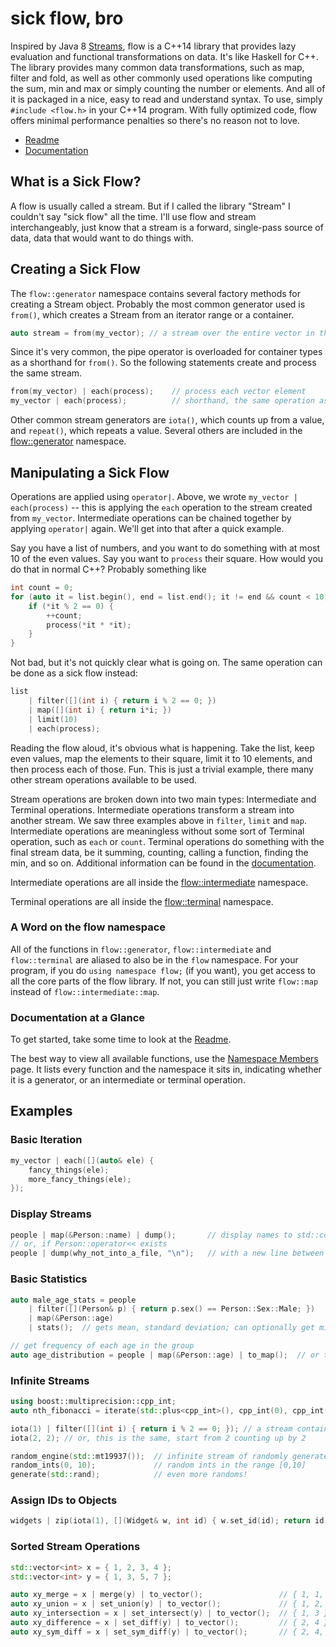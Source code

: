 
sick flow, bro
==============

Inspired by Java 8 [Streams](http://www.oracle.com/technetwork/articles/java/ma14-java-se-8-streams-2177646.html),
flow is a C++14 library that provides lazy evaluation and functional transformations on data. It's like Haskell for C++.
The library provides many common data transformations, such as map, filter and fold, as well as other commonly used
operations like computing the sum, min and max or simply counting the number or elements. And all of it is packaged
in a nice, easy to read and understand syntax. To use, simply `#include <flow.h>` in your C++14 program. With fully
optimized code, flow offers minimal performance penalties so there's no reason not to love.

 * [Readme](http://twentylemon.github.io/flow/doxy/df/d5b/readme.html)
 * [Documentation](http://twentylemon.github.io/flow/doxy/index.html)


What is a Sick Flow?
--------------------
A flow is usually called a stream. But if I called the library "Stream" I couldn't say "sick flow" all the time.
I'll use flow and stream interchangeably, just know that a stream is a forward, single-pass source of data, data
that would want to do things with.

Creating a Sick Flow
--------------------
The `flow::generator` namespace contains several factory methods for creating a Stream object. Probably the most
common generator used is `from()`, which creates a Stream from an iterator range or a container.

```C++
auto stream = from(my_vector); // a stream over the entire vector in the same order
```

Since it's very common, the pipe operator is overloaded for container types as a shorthand for `from()`. So the following
statements create and process the same stream.

```C++
from(my_vector) | each(process);    // process each vector element
my_vector | each(process);          // shorthand, the same operation as above
```

Other common stream generators are `iota()`, which counts up from a value, and `repeat()`, which repeats a value.
Several others are included in the [flow::generator](http://twentylemon.github.io/flow/doxy/de/d3f/namespaceflow_1_1generator.html) namespace.

Manipulating a Sick Flow
------------------------
Operations are applied using `operator|`. Above, we wrote `my_vector | each(process)` -- this is applying the `each`
operation to the stream created from `my_vector`. Intermediate operations can be chained together by applying `operator|`
again. We'll get into that after a quick example.

Say you have a list of numbers, and you want to do something with at most 10 of the even values. Say you want
to `process` their square. How would you do that in normal C++? Probably something like

```C++
int count = 0;
for (auto it = list.begin(), end = list.end(); it != end && count < 10; ++it) {
    if (*it % 2 == 0) {
        ++count;
        process(*it * *it);
    }
}
```

Not bad, but it's not quickly clear what is going on. The same operation can be done as a sick flow instead:

```C++
list
    | filter([](int i) { return i % 2 == 0; })
    | map([](int i) { return i*i; })
    | limit(10)
    | each(process);
```

Reading the flow aloud, it's obvious what is happening. Take the list, keep even values, map the elements to their square,
limit it to 10 elements, and then process each of those. Fun. This is just a trivial example, there many other
stream operations available to be used.

Stream operations are broken down into two main types: Intermediate and Terminal operations. Intermediate operations
transform a stream into another stream. We saw three examples above in `filter`, `limit` and `map`. Intermediate
operations are meaningless without some sort of Terminal operation, such as `each` or `count`. Terminal operations
do something with the final stream data, be it summing, counting, calling a function, finding the min, and so on.
Additional information can be found in the [documentation](http://twentylemon.github.io/flow/doxy/d9/de2/namespaceflow.html).

Intermediate operations are all inside the [flow::intermediate](http://twentylemon.github.io/flow/doxy/dc/d09/namespaceflow_1_1intermediate.html) namespace.

Terminal operations are all inside the [flow::terminal](http://twentylemon.github.io/flow/doxy/d1/d6c/namespaceflow_1_1terminal.html) namespace.

### A Word on the flow namespace
All of the functions in `flow::generator`, `flow::intermediate` and `flow::terminal` are aliased to also be in the `flow` namespace.
For your program, if you do `using namespace flow;` (if you want), you get access to all the core parts of the flow library.
If not, you can still just write `flow::map` instead of `flow::intermediate::map`.

### Documentation at a Glance
To get started, take some time to look at the [Readme](http://twentylemon.github.io/flow/doxy/df/d5b/readme.html).

The best way to view all available functions, use the [Namespace Members](http://twentylemon.github.io/flow/doxy/namespacemembers_func.html) page. It lists
every function and the namespace it sits in, indicating whether it is a generator, or an intermediate or terminal operation.

Examples
--------
### Basic Iteration
```C++
my_vector | each([](auto& ele) {
    fancy_things(ele);
    more_fancy_things(ele);
});
```

### Display Streams
```C++
people | map(&Person::name) | dump();       // display names to std::cout
// or, if Person::operator<< exists
people | dump(why_not_into_a_file, "\n");   // with a new line between each one
```

### Basic Statistics
```C++
auto male_age_stats = people
    | filter([](Person& p) { return p.sex() == Person::Sex::Male; })
    | map(&Person::age)
    | stats();  // gets mean, standard deviation; can optionally get min/max, median/mode

// get frequency of each age in the group
auto age_distribution = people | map(&Person::age) | to_map();  // or to_unordered_map()
```

### Infinite Streams
```C++
using boost::multiprecision::cpp_int;
auto nth_fibonacci = iterate(std::plus<cpp_int>(), cpp_int(0), cpp_int(1)) | nth(1000); // some huge number

iota(1) | filter([](int i) { return i % 2 == 0; }); // a stream containing all even values
iota(2, 2); // or, this is the same, start from 2 counting up by 2

random_engine(std::mt19937());  // infinite stream of randomly generated values
random_ints(0, 10);             // random ints in the range [0,10]
generate(std::rand);            // even more randoms!
```

### Assign IDs to Objects
```C++
widgets | zip(iota(1), [](Widget& w, int id) { w.set_id(id); return id; }) | execute();
```

### Sorted Stream Operations
```C++
std::vector<int> x = { 1, 2, 3, 4 };
std::vector<int> y = { 1, 3, 5, 7 };

auto xy_merge = x | merge(y) | to_vector();                 // { 1, 1, 2, 3, 3, 4, 5, 7 }
auto xy_union = x | set_union(y) | to_vector();             // { 1, 2, 3, 4, 5, 7 }
auto xy_intersection = x | set_intersect(y) | to_vector();  // { 1, 3 }
auto xy_difference = x | set_diff(y) | to_vector();         // { 2, 4 }
auto xy_sym_diff = x | set_sym_diff(y) | to_vector();       // { 2, 4, 5, 7 }
```
